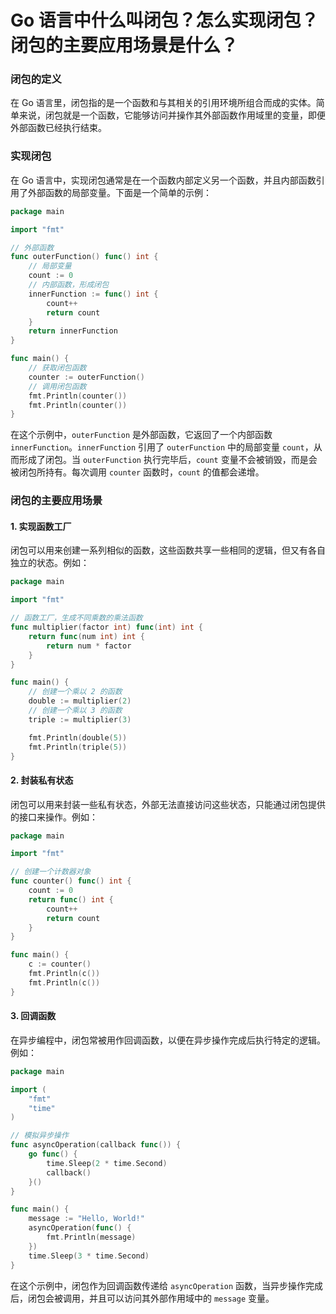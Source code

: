 # Go 语言中什么叫闭包？怎么实现闭包？闭包的主要应用场景是什么？

### 闭包的定义
在 Go 语言里，闭包指的是一个函数和与其相关的引用环境所组合而成的实体。简单来说，闭包就是一个函数，它能够访问并操作其外部函数作用域里的变量，即便外部函数已经执行结束。

### 实现闭包
在 Go 语言中，实现闭包通常是在一个函数内部定义另一个函数，并且内部函数引用了外部函数的局部变量。下面是一个简单的示例：
```go
package main

import "fmt"

// 外部函数
func outerFunction() func() int {
    // 局部变量
    count := 0
    // 内部函数，形成闭包
    innerFunction := func() int {
        count++
        return count
    }
    return innerFunction
}

func main() {
    // 获取闭包函数
    counter := outerFunction()
    // 调用闭包函数
    fmt.Println(counter()) 
    fmt.Println(counter()) 
}
```
在这个示例中，`outerFunction` 是外部函数，它返回了一个内部函数 `innerFunction`。`innerFunction` 引用了 `outerFunction` 中的局部变量 `count`，从而形成了闭包。当 `outerFunction` 执行完毕后，`count` 变量不会被销毁，而是会被闭包所持有。每次调用 `counter` 函数时，`count` 的值都会递增。

### 闭包的主要应用场景
#### 1. 实现函数工厂
闭包可以用来创建一系列相似的函数，这些函数共享一些相同的逻辑，但又有各自独立的状态。例如：
```go
package main

import "fmt"

// 函数工厂，生成不同乘数的乘法函数
func multiplier(factor int) func(int) int {
    return func(num int) int {
        return num * factor
    }
}

func main() {
    // 创建一个乘以 2 的函数
    double := multiplier(2)
    // 创建一个乘以 3 的函数
    triple := multiplier(3)

    fmt.Println(double(5)) 
    fmt.Println(triple(5)) 
}
```
#### 2. 封装私有状态
闭包可以用来封装一些私有状态，外部无法直接访问这些状态，只能通过闭包提供的接口来操作。例如：
```go
package main

import "fmt"

// 创建一个计数器对象
func counter() func() int {
    count := 0
    return func() int {
        count++
        return count
    }
}

func main() {
    c := counter()
    fmt.Println(c()) 
    fmt.Println(c()) 
}
```
#### 3. 回调函数
在异步编程中，闭包常被用作回调函数，以便在异步操作完成后执行特定的逻辑。例如：
```go
package main

import (
    "fmt"
    "time"
)

// 模拟异步操作
func asyncOperation(callback func()) {
    go func() {
        time.Sleep(2 * time.Second)
        callback()
    }()
}

func main() {
    message := "Hello, World!"
    asyncOperation(func() {
        fmt.Println(message)
    })
    time.Sleep(3 * time.Second)
}
```
在这个示例中，闭包作为回调函数传递给 `asyncOperation` 函数，当异步操作完成后，闭包会被调用，并且可以访问其外部作用域中的 `message` 变量。 